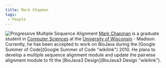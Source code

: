 ```yaml
---
title: Mark Chapman
tags:
 - People
---
```


![Progressive Multiple Sequence
Alignment](Flowchart-ProgressiveMultipleSequenceAlignment.png "fig:Progressive Multiple Sequence Alignment")
[Mark Chapman](http://pages.cs.wisc.edu/~chapman/) is a graduate student
in [Computer Sciences](http://www.cs.wisc.edu/) at the [University of
Wisconsin](http://www.wisc.edu/) - Madison. Currently, he has been
accepted to work on BioJava during the [Google Summer of
Code](Google Summer of Code "wikilink") 2010. He plans to develop a
multiple sequence alignment module and update the pairwise alignment
module to fit the [BioJava3 Design](BioJava3 Design "wikilink").

